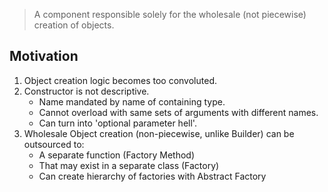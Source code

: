 > A component responsible solely for the wholesale (not piecewise) creation of objects.

## Motivation

1. Object creation logic becomes too convoluted.
2. Constructor is not descriptive.
	* Name mandated by name of containing type.
	* Cannot overload with same sets of arguments with different names.
	* Can turn into 'optional parameter hell'.
3. Wholesale Object creation (non-piecewise, unlike Builder) can be outsourced to:
	* A separate function (Factory Method)
	* That may exist in a separate class (Factory)
	* Can create hierarchy of factories with Abstract Factory
